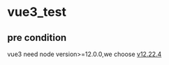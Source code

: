 # vue3_test

## pre condition
vue3 need node version>=12.0.0,we choose [v12.22.4](https://nodejs.org/en/blog/release/v12.22.4/)
